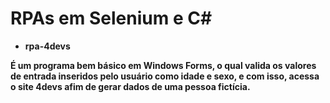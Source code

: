 # RPAs em Selenium e C#

* <b>rpa-4devs<b>

É um programa bem básico em Windows Forms, o qual valida os valores de entrada inseridos pelo usuário como idade e sexo,
e com isso, acessa o site <b>4devs<b> afim de gerar dados de uma pessoa fictícia.
<br/>

  
 
